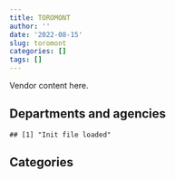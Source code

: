 ```yaml
---
title: TOROMONT
author: ''
date: '2022-08-15'
slug: toromont
categories: []
tags: []
---
```


<script src="/rmarkdown-libs/htmlwidgets/htmlwidgets.js"></script>
<link href="/rmarkdown-libs/datatables-css/datatables-crosstalk.css" rel="stylesheet" />
<script src="/rmarkdown-libs/datatables-binding/datatables.js"></script>
<script src="/rmarkdown-libs/jquery/jquery-3.6.0.min.js"></script>
<link href="/rmarkdown-libs/dt-core-bootstrap/css/dataTables.bootstrap.min.css" rel="stylesheet" />
<link href="/rmarkdown-libs/dt-core-bootstrap/css/dataTables.bootstrap.extra.css" rel="stylesheet" />
<script src="/rmarkdown-libs/dt-core-bootstrap/js/jquery.dataTables.min.js"></script>
<script src="/rmarkdown-libs/dt-core-bootstrap/js/dataTables.bootstrap.min.js"></script>
<link href="/rmarkdown-libs/crosstalk/css/crosstalk.min.css" rel="stylesheet" />
<script src="/rmarkdown-libs/crosstalk/js/crosstalk.min.js"></script>
<script src="/rmarkdown-libs/htmlwidgets/htmlwidgets.js"></script>
<link href="/rmarkdown-libs/datatables-css/datatables-crosstalk.css" rel="stylesheet" />
<script src="/rmarkdown-libs/datatables-binding/datatables.js"></script>
<script src="/rmarkdown-libs/jquery/jquery-3.6.0.min.js"></script>
<link href="/rmarkdown-libs/dt-core-bootstrap/css/dataTables.bootstrap.min.css" rel="stylesheet" />
<link href="/rmarkdown-libs/dt-core-bootstrap/css/dataTables.bootstrap.extra.css" rel="stylesheet" />
<script src="/rmarkdown-libs/dt-core-bootstrap/js/jquery.dataTables.min.js"></script>
<script src="/rmarkdown-libs/dt-core-bootstrap/js/dataTables.bootstrap.min.js"></script>
<link href="/rmarkdown-libs/crosstalk/css/crosstalk.min.css" rel="stylesheet" />
<script src="/rmarkdown-libs/crosstalk/js/crosstalk.min.js"></script>

Vendor content here.

## Departments and agencies

    ## [1] "Init file loaded"

<div id="htmlwidget-1" style="width:100%;height:auto;" class="datatables html-widget"></div>
<script type="application/json" data-for="htmlwidget-1">{"x":{"style":"bootstrap","filter":"none","vertical":false,"data":[["<a href=\"/departments/aafc-aac/\">Agriculture and Agri-Food Canada | Agriculture et Agroalimentaire Canada<\/a>","<a href=\"/departments/aandc-aadnc/\">Crown-Indigenous Relations and Northern Affairs Canada | Relations Couronne-Autochtones et Affaires du Nord Canada<\/a>","<a href=\"/departments/csc-scc/\">Correctional Service of Canada | Service correctionnel du Canada<\/a>","<a href=\"/departments/dfo-mpo/\">Fisheries and Oceans Canada | Pêches et Océans Canada<\/a>","<a href=\"/departments/dnd-mdn/\">National Defence | Défense nationale<\/a>","<a href=\"/departments/ec/\">Environment and Climate Change Canada | Environnement et Changement climatique Canada<\/a>","<a href=\"/departments/isc-sac/\">Indigenous Services Canada | Services aux Autochtones Canada<\/a>","<a href=\"/departments/nrc-cnrc/\">National Research Council Canada | Conseil national de recherches Canada<\/a>","<a href=\"/departments/nrcan-rncan/\">Natural Resources Canada | Ressources naturelles Canada<\/a>","<a href=\"/departments/pc/\">Parks Canada | Parcs Canada<\/a>","<a href=\"/departments/pch/\">Canadian Heritage | Patrimoine canadien<\/a>","<a href=\"/departments/pwgsc-tpsgc/\">Public Services and Procurement Canada | Services publics et Approvisionnement Canada<\/a>","<a href=\"/departments/rcmp-grc/\">Royal Canadian Mounted Police | Gendarmerie royale du Canada<\/a>","<a href=\"/departments/tc/\">Transport Canada | Transports Canada<\/a>"],["$    13,380.86","$    48,745.12","$    79,593.08","$ 3,633,403.92","$15,832,700.12","$   274,421.23",null,"$    29,606.83","$    32,135.17","$   283,339.93","$    27,599.01","$   222,514.36","$   103,991.54",null],["$     4,316.40","$    79,666.57",null,"$ 2,961,335.67","$16,025,340.57","$   277,771.86","$    47,790.33","$    25,651.00",null,"$    84,691.75",null,"$   207,771.96","$    22,896.23",null],[null,null,"$    10,347.75","$ 2,968,462.75","$14,320,979.95","$   225,539.69","$    36,217.13","$   185,536.60",null,"$    28,820.10",null,"$   193,951.76","$    50,622.65",null],[null,null,"$   198,920.59","$ 3,153,357.77","$14,123,061.27","$ 1,603,405.32","$   696,605.95","$   226,199.10",null,"$     1,496.18",null,"$   256,605.97","$    63,124.31","$    15,750.00"]],"container":"<table class=\"table table-striped table-hover row-border order-column display\">\n  <thead>\n    <tr>\n      <th>Department<\/th>\n      <th>2017-2018<\/th>\n      <th>2018-2019<\/th>\n      <th>2019-2020<\/th>\n      <th>2020-2021<\/th>\n    <\/tr>\n  <\/thead>\n<\/table>","options":{"order":[[4,"desc"]],"pageLength":10,"autoWidth":true,"columnDefs":[],"orderClasses":false}},"evals":[],"jsHooks":[]}</script>

## Categories

<div id="htmlwidget-2" style="width:100%;height:auto;" class="datatables html-widget"></div>
<script type="application/json" data-for="htmlwidget-2">{"x":{"style":"bootstrap","filter":"none","vertical":false,"data":[["<a href=\"/categories/1_facilities_and_construction/\">1_facilities_and_construction<\/a>","<a href=\"/categories/10_office_management/\">10_office_management<\/a>","<a href=\"/categories/11_defence/\">11_defence<\/a>","<a href=\"/categories/2_professional_services/\">2_professional_services<\/a>","<a href=\"/categories/3_information_technology/\">3_information_technology<\/a>","<a href=\"/categories/5_transportation_and_logistics/\">5_transportation_and_logistics<\/a>","<a href=\"/categories/6_industrial_products_and_services/\">6_industrial_products_and_services<\/a>","<a href=\"/categories/8_security_and_protection/\">8_security_and_protection<\/a>","<a href=\"/categories/9_human_capital/\">9_human_capital<\/a>",null],["$1,308,522.06","$  328,282.55","$6,936,109.46","$7,168,365.69","$   13,380.86","$3,914,285.95","$  889,583.46","$   22,901.16",null,null],["$2,303,756.56","$  181,639.30","$6,764,776.41","$7,163,433.09","$    4,316.40","$2,945,889.12","$  275,871.13","$   25,049.53","$   54,138.30","$   18,362.50"],["$  562,885.36",null,"$7,174,866.95","$7,152,899.97","$        0.00","$2,925,877.75","$  108,322.79","$   25,317.41","$   70,308.15",null],["$  682,874.12","$   15,904.00","$6,872,233.34","$7,074,517.06","$    1,496.18","$5,551,320.36","$  104,439.07","$   27,711.78","$    8,030.56",null]],"container":"<table class=\"table table-striped table-hover row-border order-column display\">\n  <thead>\n    <tr>\n      <th>Category<\/th>\n      <th>2017-2018<\/th>\n      <th>2018-2019<\/th>\n      <th>2019-2020<\/th>\n      <th>2020-2021<\/th>\n    <\/tr>\n  <\/thead>\n<\/table>","options":{"order":[[4,"desc"]],"pageLength":20,"autoWidth":true,"columnDefs":[],"orderClasses":false,"lengthMenu":[10,20,25,50,100]}},"evals":[],"jsHooks":[]}</script>
